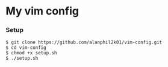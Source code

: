 # My vim config

### Setup

```
$ git clone https://github.com/alanphil2k01/vim-config.git
$ cd vim-config
$ chmod +x setup.sh
$ ./setup.sh
```
